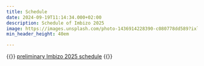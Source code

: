 ```yaml
---
title: Schedule
date: 2024-09-19T11:14:34.000+02:00
description: Schedule of Imbizo 2025
image: https://images.unsplash.com/photo-1436914228390-c080778dd589?ixlib=rb-1.2.1&ixid=MnwxMjA3fDB8MHxwaG90by1wYWdlfHx8fGVufDB8fHx8&auto=format&fit=crop&w=1500&q=95
min_header_height: 40em

---
```


{{<rawhtml>}}
<a href="https://isicnimbizo.github.io/schedule/Imbizo_2025_Prelim_Schedule.pdf" target="_blank" class="btn btn-primary btn-lg col-12">preliminary Imbizo 2025 schedule</a>
{{</rawhtml>}}
